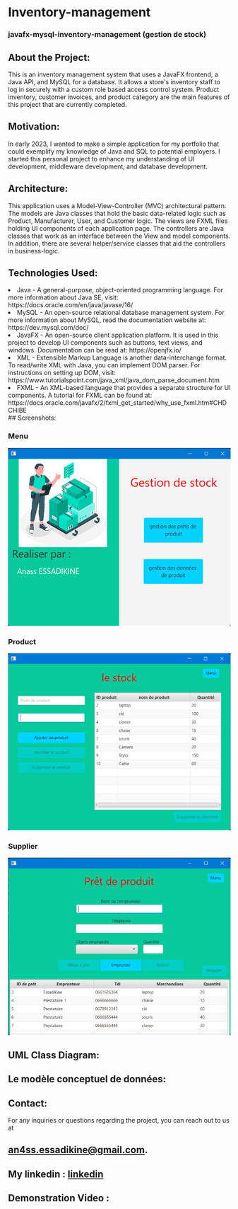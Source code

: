 # Inventory-management

### javafx-mysql-inventory-management (gestion de stock)

## About the Project:
This is an inventory management system that uses a JavaFX frontend, a Java API, and MySQL for a database. It allows a store's inventory staff to log in securely with a custom role based access control system. Product inventory, customer invoices, and product category are the main features of this project that are currently completed.

## Motivation:

In early 2023, I wanted to make a simple application for my portfolio that could exemplify my knowledge of Java and SQL to potential employers. I started this personal project to enhance my understanding of UI development, middleware development, and database development.

## Architecture:

This application uses a Model-View-Controller (MVC) architectural pattern. The models are Java classes that hold the basic data-related logic such as Product, Manufacturer, User, and Customer logic. The views are FXML files holding UI components of each application page. The controllers are Java classes that work as an interface between the View and model components. In addition, there are several helper/service classes that aid the controllers in business-logic.

## Technologies Used:
<lo>
<li>Java - A general-purpose, object-oriented programming language. For more information about Java SE, visit: https://docs.oracle.com/en/java/javase/16/</li>
<li>MySQL - An open-source relational database management system. For more information about MySQL, read the documentation website at: https://dev.mysql.com/doc/</li>
<li>JavaFX - An open-source client application platform. It is used in this project to develop UI components such as buttons, text views, and windows. Documentation can be read at: https://openjfx.io/</li>
<li>XML - Extensible Markup Language is another data-interchange format. To read/write XML with Java, you can implement DOM parser. For instructions on setting up DOM, visit: https://www.tutorialspoint.com/java_xml/java_dom_parse_document.htm</li>
<li>FXML - An XML-based language that provides a separate structure for UI components. A tutorial for FXML can be found at: https://docs.oracle.com/javafx/2/fxml_get_started/why_use_fxml.htm#CHDCHIBE</li></lo>
## Screenshots:

<div><h3>Menu</h3></div>
<div>
<img src="https://github.com/ESSADIKINE/Inventory-management/blob/main/Menu.png" width="700px">
</div>

<div><h3>Product</h3></div>
<div>  
<img src="https://github.com/ESSADIKINE/Inventory-management/blob/main/Product.png" width="700px">
</div>  

<div><h3>Supplier</h3></div>
<div> 
<img src="https://github.com/ESSADIKINE/Inventory-management/blob/main/supplier.png" width="700px">
</div>

## UML Class Diagram:


## Le modèle conceptuel de données:


## Contact:

For any inquiries or questions regarding the project, you can reach out to us at 
## an4ss.essadikine@gmail.com.
## My linkedin : <a href="https://www.linkedin.com/in/anass-essadikine-8b398b233">linkedin</a>

## Demonstration Video :


